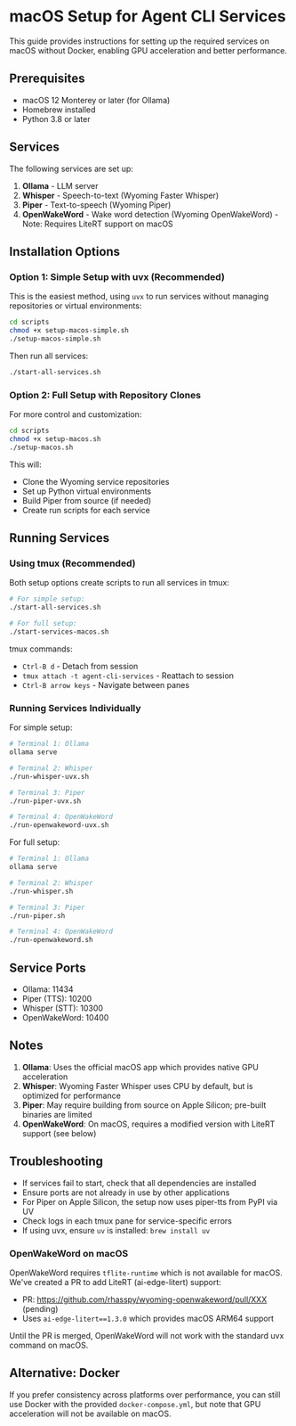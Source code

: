 # macOS Setup for Agent CLI Services

This guide provides instructions for setting up the required services on macOS without Docker, enabling GPU acceleration and better performance.

## Prerequisites

- macOS 12 Monterey or later (for Ollama)
- Homebrew installed
- Python 3.8 or later

## Services

The following services are set up:

1. **Ollama** - LLM server
2. **Whisper** - Speech-to-text (Wyoming Faster Whisper)
3. **Piper** - Text-to-speech (Wyoming Piper)
4. **OpenWakeWord** - Wake word detection (Wyoming OpenWakeWord) - Note: Requires LiteRT support on macOS

## Installation Options

### Option 1: Simple Setup with uvx (Recommended)

This is the easiest method, using `uvx` to run services without managing repositories or virtual environments:

```bash
cd scripts
chmod +x setup-macos-simple.sh
./setup-macos-simple.sh
```

Then run all services:
```bash
./start-all-services.sh
```

### Option 2: Full Setup with Repository Clones

For more control and customization:

```bash
cd scripts
chmod +x setup-macos.sh
./setup-macos.sh
```

This will:
- Clone the Wyoming service repositories
- Set up Python virtual environments
- Build Piper from source (if needed)
- Create run scripts for each service

## Running Services

### Using tmux (Recommended)

Both setup options create scripts to run all services in tmux:

```bash
# For simple setup:
./start-all-services.sh

# For full setup:
./start-services-macos.sh
```

tmux commands:
- `Ctrl-B d` - Detach from session
- `tmux attach -t agent-cli-services` - Reattach to session
- `Ctrl-B arrow keys` - Navigate between panes

### Running Services Individually

For simple setup:
```bash
# Terminal 1: Ollama
ollama serve

# Terminal 2: Whisper
./run-whisper-uvx.sh

# Terminal 3: Piper
./run-piper-uvx.sh

# Terminal 4: OpenWakeWord
./run-openwakeword-uvx.sh
```

For full setup:
```bash
# Terminal 1: Ollama
ollama serve

# Terminal 2: Whisper
./run-whisper.sh

# Terminal 3: Piper
./run-piper.sh

# Terminal 4: OpenWakeWord
./run-openwakeword.sh
```

## Service Ports

- Ollama: 11434
- Piper (TTS): 10200
- Whisper (STT): 10300
- OpenWakeWord: 10400

## Notes

1. **Ollama**: Uses the official macOS app which provides native GPU acceleration
2. **Whisper**: Wyoming Faster Whisper uses CPU by default, but is optimized for performance
3. **Piper**: May require building from source on Apple Silicon; pre-built binaries are limited
4. **OpenWakeWord**: On macOS, requires a modified version with LiteRT support (see below)

## Troubleshooting

- If services fail to start, check that all dependencies are installed
- Ensure ports are not already in use by other applications
- For Piper on Apple Silicon, the setup now uses piper-tts from PyPI via UV
- Check logs in each tmux pane for service-specific errors
- If using uvx, ensure `uv` is installed: `brew install uv`

### OpenWakeWord on macOS

OpenWakeWord requires `tflite-runtime` which is not available for macOS. We've created a PR to add LiteRT (ai-edge-litert) support:
- PR: https://github.com/rhasspy/wyoming-openwakeword/pull/XXX (pending)
- Uses `ai-edge-litert==1.3.0` which provides macOS ARM64 support

Until the PR is merged, OpenWakeWord will not work with the standard uvx command on macOS.

## Alternative: Docker

If you prefer consistency across platforms over performance, you can still use Docker with the provided `docker-compose.yml`, but note that GPU acceleration will not be available on macOS.
